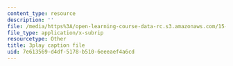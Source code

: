 ```yaml
---
content_type: resource
description: ''
file: /media/https%3A/open-learning-course-data-rc.s3.amazonaws.com/15-071-the-analytics-edge-spring-2017/7e613569d4df5178b5106eeeaef4a6cd_X_reyHNRYws.vtt
file_type: application/x-subrip
resourcetype: Other
title: 3play caption file
uid: 7e613569-d4df-5178-b510-6eeeaef4a6cd
---
```

